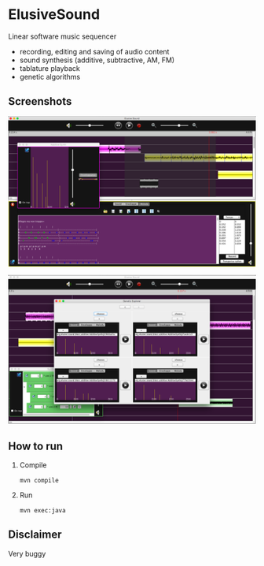 # ElusiveSound

Linear software music sequencer

- recording, editing and saving of audio content
- sound synthesis (additive, subtractive, AM, FM)
- tablature playback
- genetic algorithms

## Screenshots

![screenshot1](docs/screenshot-1.png)

![screenshot2](docs/screenshot-2.png)

## How to run

1. Compile

	```
	mvn compile
	```

2. Run

	```
	mvn exec:java
	```

## Disclaimer

Very buggy
